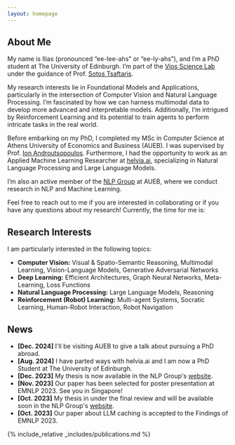 ```yaml
---
layout: homepage
---
```


## About Me

<!-- My name is Ilias (pronounced as "ee-lee-ahs" or "ee-ly-ahs") and I am a PhD Student at The University of Edinburgh as a member of the [Vios Science Lab](https://vios.science/) under the supervision of Prof. [Sotirios Tsaftaris](https://www.eng.ed.ac.uk/about/people/dr-sotirios-tsaftaris). 
My research focuses on Foundational Computer Vision Models and Applications. 
I am particularly interested in the intersection of Computer Vision and Natural Language Processing, and how we can leverage multimodal data to build more robust and interpretable models.
I am also interested in Reinforcement Learning and how we can use it to train agents to perform complex tasks in the real world.

Prior to my PhD, I completed my MSc in Computer Science at Athens University of Economics and Business (AUEB) under the supervision of Prof. [Ion Androutsopoulos](https://www2.aueb.gr/users/ion/).
I also worked as an Applied Machine Learning Researcher at [helvia.ai](https://helvia.ai/), specializing in NLP and Large Language Models.
Finally, I am an active member of the <a href="http://nlp.cs.aueb.gr/" target="_blank"> Natural Language Processing Group </a> at AUEB where we conduct research on NLP and Machine Learning. -->

My name is Ilias (pronounced “ee-lee-ahs” or “ee-ly-ahs”), and I’m a PhD student at The University of Edinburgh. I’m part of the [Vios Science Lab](https://vios.science/) under the guidance of Prof. [Sotos Tsaftaris](https://www.eng.ed.ac.uk/about/people/dr-sotirios-tsaftaris).

My research interests lie in Foundational Models and Applications, particularly in the intersection of Computer Vision and Natural Language Processing. I’m fascinated by how we can harness multimodal data to develop more advanced and interpretable models.
Additionally, I’m intrigued by Reinforcement Learning and its potential to train agents to perform intricate tasks in the real world.

Before embarking on my PhD, I completed my MSc in Computer Science at Athens University of Economics and Business (AUEB).
I was supervised by Prof. [Ion Androutsopoulos](https://www2.aueb.gr/users/ion/). Furthermore, I had the opportunity to work as an Applied Machine Learning Researcher at [helvia.ai](https://helvia.ai/), specializing in Natural Language Processing and Large Language Models.

I’m also an active member of the [NLP Group](http://nlp.cs.aueb.gr/) at AUEB,
where we conduct research in NLP and Machine Learning.


Feel free to reach out to me if you are interested in collaborating or if you have any questions about my research!
Currently, the time for me is: <span id="current-time"></span>

<script>
  setInterval(() => {
    const now = new Date();
    const options = { hour: '2-digit', minute: '2-digit' ,timeZone: 'Europe/Dublin'};
    document.getElementById('current-time').textContent = now.toLocaleTimeString([], options);
  }, 1000);
</script>



## Research Interests

I am particularly interested in the following topics:

- **Computer Vision:** Visual & Spatio-Semantic Reasoning, Multimodal Learning, Vision-Language Models, Generative Adversarial Networks
- **Deep Learning:** Efficient Architectures, Graph Neural Networks, Meta-Learning, Loss Functions
- **Natural Language Processing:** Large Language Models, Reasoning
- **Reinforcement (Robot) Learning:** Multi-agent Systems, Socratic Learning, Human-Robot Interaction, Robot Navigation


## News

- **[Dec. 2024]** I'll be visiting AUEB to give a talk about pursuing a PhD abroad.
- **[Aug. 2024]** I have parted ways with helvia.ai and I am now a PhD Student at The University of Edinburgh.
- **[Dec. 2023]** My thesis is now available in the NLP Group's [website](http://nlp.cs.aueb.gr/theses.html).
- **[Nov. 2023]** Our paper has been selected for poster presentation at EMNLP 2023. See you in Singapore!
- **[Oct. 2023]** My thesis in under the final review and will be available soon in the NLP Group's [website](http://nlp.cs.aueb.gr/theses.html).
- **[Oct. 2023]** Our paper about LLM caching is accepted to the Findings of EMNLP 2023.

{% include_relative _includes/publications.md %}

<!-- {% include_relative _includes/services.md %} -->